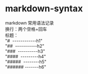 # markdown-syntax
markdown 常用语法记录  
换行：两个空格+回车  
标题：  
"#  ------------h1"  
"##  -----------h2"  
"###  ----------h3"  
"####  ---------h4"  
"#####  --------h5"  
"######  -------h6"  

